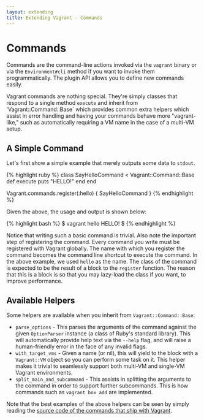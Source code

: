 ```yaml
---
layout: extending
title: Extending Vagrant - Commands
---
```

# Commands

Commands are the command-line actions invoked via the `vagrant`
binary or via the `Environment#cli` method if you want to invoke
them programmatically. The plugin API allows you to define new commands
easily.

Vagrant commands are nothing special. They're simply classes that respond
to a single method `execute` and inherit from 'Vagrant::Command::Base`
which provides common extra helpers which assist in error
handling and having your commands behave more "vagrant-like," such as
automatically requiring a VM name in the case of a multi-VM setup.

## A Simple Command

Let's first show a simple example that merely outputs some data to
`stdout`.

{% highlight ruby %}
class SayHelloCommand < Vagrant::Command::Base
  def execute
    puts "HELLO!"
  end
end

Vagrant.commands.register(:hello) { SayHelloCommand }
{% endhighlight %}

Given the above, the usage and output is shown below:

{% highlight bash %}
$ vagrant hello
HELLO!
$
{% endhighlight %}

Notice that writing such a basic command is trivial. Also note the
important step of registering the command. Every command you write must
be registered with Vagrant globally. The name with which you register
the command becomes the command line shortcut to execute the command.
In the above example, we used `hello` as the name. The class of the
command is expected to be the result of a block to the `register`
function. The reason that this is a block is so that you may lazy-load
the class if you want, to improve performance.

## Available Helpers

Some helpers are available when you inherit from `Vagrant::Command::Base`:

* `parse_options` - This parses the arguments of the command against the
  given `OptionParser` instance (a class of Ruby's standard library). This
  will automatically provide help text via the `--help` flag, and will raise
  a human-friendly error in the face of any invalid flags.
* `with_target_vms` - Given a name (or nil), this will yield to the block with
  a `Vagrant::VM` object so you can perform some task on it. This helper makes
  it trivial to seamlessly support both multi-VM and single-VM Vagrant environments.
* `split_main_and_subcommand` - This assists in splitting the arguments to the
  command in order to support further subcommands. This is how commands such as
  `vagrant box add` are implemented.

Note that the best examples of the above helpers can be seen by simply reading
the [source code of the commands that ship with Vagrant]("https://github.com/mitchellh/vagrant/tree/master/lib/vagrant/command").
